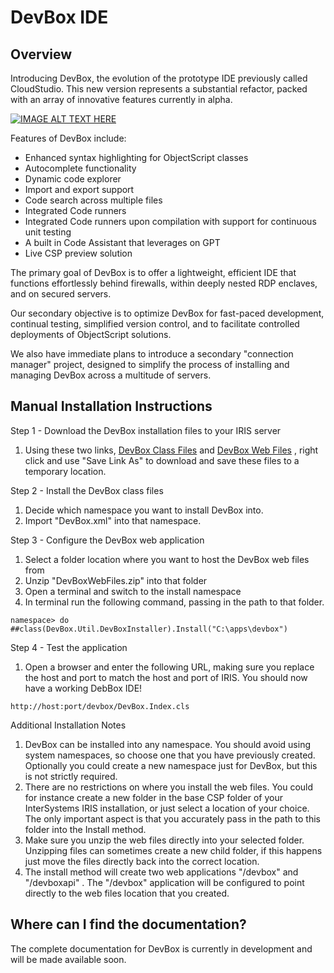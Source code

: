 # DevBox IDE

## Overview

Introducing DevBox, the evolution of the prototype IDE previously called CloudStudio. This new version represents a substantial refactor, packed with an array of innovative features currently in alpha.

[![IMAGE ALT TEXT HERE](https://img.youtube.com/vi/3pao-TwPHkc/0.jpg)](https://www.youtube.com/watch?v=3pao-TwPHkc)

Features of DevBox include:

- Enhanced syntax highlighting for ObjectScript classes
- Autocomplete functionality
- Dynamic code explorer
- Import and export support
- Code search across multiple files
- Integrated Code runners
- Integrated Code runners upon compilation with support for continuous unit testing
- A built in Code Assistant that leverages on GPT
- Live CSP preview solution

The primary goal of DevBox is to offer a lightweight, efficient IDE that functions effortlessly behind firewalls, within deeply nested RDP enclaves, and on secured servers.

Our secondary objective is to optimize DevBox for fast-paced development, continual testing, simplified version control, and to facilitate controlled deployments of ObjectScript solutions.

We also have immediate plans to introduce a secondary "connection manager" project, designed to simplify the process of installing and managing DevBox across a multitude of servers.

## Manual Installation Instructions

Step 1 - Download the DevBox installation files to your IRIS server

1. Using these two links,
   [DevBox Class Files](https://raw.githubusercontent.com/SeanConnelly/DevBox/main/build/DevBox.xml)
   and
   [DevBox Web Files](https://raw.githubusercontent.com/SeanConnelly/DevBox/main/build/DevBoxWebFiles.zip)
   , right click and use "Save Link As" to download and save these files to a temporary location.

Step 2 - Install the DevBox class files

1. Decide which namespace you want to install DevBox into.
2. Import "DevBox.xml" into that namespace.

Step 3 - Configure the DevBox web application

1. Select a folder location where you want to host the DevBox web files from
2. Unzip "DevBoxWebFiles.zip" into that folder
3. Open a terminal and switch to the install namespace
4. In terminal run the following command, passing in the path to that folder.

```
namespace> do ##class(DevBox.Util.DevBoxInstaller).Install("C:\apps\devbox")
```

Step 4 - Test the application

1. Open a browser and enter the following URL, making sure you replace the host and port to match the host and port of IRIS. You should now have a working DebBox IDE!

```
http://host:port/devbox/DevBox.Index.cls
```

Additional Installation Notes

1. DevBox can be installed into any namespace.  You should avoid using system namespaces, so choose one that you have previously created. Optionally you could create a new namespace just for DevBox, but this is not strictly required.
2. There are no restrictions on where you install the web files. You could for instance create a new folder in the base CSP folder of your InterSystems IRIS installation, or just select a location of your choice. The only important aspect is that you accurately pass in the path to this folder into the Install method.
3. Make sure you unzip the web files directly into your selected folder. Unzipping files can sometimes create a new child folder, if this happens just move the files directly back into the correct location.
4. The install method will create two web applications "/devbox" and "/devboxapi" . The "/devbox" application will be configured to point directly to the web files location that you created.

## Where can I find the documentation?

The complete documentation for DevBox is currently in development and will be made available soon.
